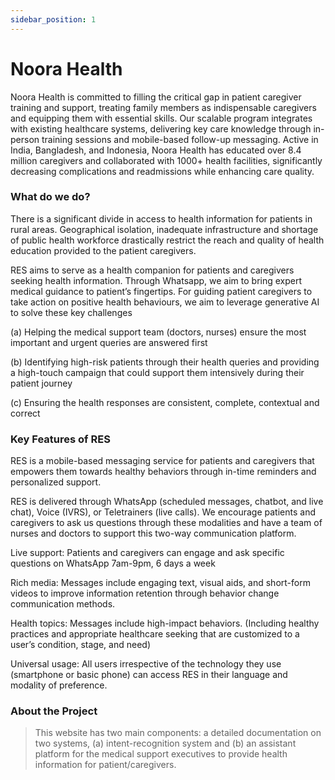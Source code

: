 ```yaml
---
sidebar_position: 1
---
```


# Noora Health

Noora Health is committed to filling the critical gap in patient caregiver training and support, treating family members as indispensable caregivers and equipping them with essential skills. Our scalable program integrates with existing healthcare systems, delivering key care knowledge through in-person training sessions and mobile-based follow-up messaging. Active in India, Bangladesh, and Indonesia, Noora Health has educated over 8.4 million caregivers and collaborated with 1000+ health facilities, significantly decreasing complications and readmissions while enhancing care quality. 


### What do we do?

There is a significant divide in access to health information for patients in rural areas. Geographical isolation, inadequate infrastructure and shortage of public health workforce drastically restrict the reach and quality of health education provided to the patient caregivers.

RES aims  to serve as a health companion for patients and caregivers seeking health information. Through Whatsapp, we aim to bring expert medical guidance to patient’s fingertips. For guiding patient caregivers to take action on positive health behaviours, we aim to leverage generative AI to solve these key challenges

(a) Helping the medical support team (doctors, nurses) ensure the most important and urgent queries are answered first

(b) Identifying high-risk patients through their health queries and providing a high-touch campaign that could support them intensively during their patient journey

(c) Ensuring the health responses are consistent, complete, contextual and correct


### Key Features of RES

RES is a mobile-based messaging service for patients and caregivers that empowers them towards healthy behaviors through in-time reminders and personalized support.

RES is delivered through WhatsApp (scheduled messages, chatbot, and live chat), Voice (IVRS), or Teletrainers (live calls). We encourage patients and caregivers to ask us questions through these modalities and have a team of nurses and doctors to support this two-way communication platform.

Live support: Patients and caregivers can engage and ask specific
questions on WhatsApp 7am-9pm, 6 days a week

Rich media: Messages include engaging text, visual aids, and short-form videos to improve information retention through behavior change communication methods.

Health topics: Messages include high-impact behaviors. (Including healthy practices and appropriate healthcare seeking that are customized to a user’s condition, stage, and need)

Universal usage: All users irrespective of the technology they use (smartphone or basic phone) can access RES in their language and modality of preference.

### About the Project


> This website has two main components: a detailed documentation on two systems, (a) intent-recognition system and (b) an assistant platform for the medical support executives to provide health information for patient/caregivers.

<!-- [![Impact at a glance](./img/impact.jpg)](@impact.jpg) -->

